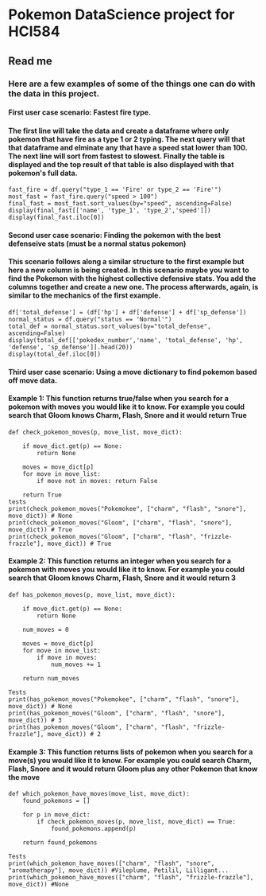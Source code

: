 # Pokemon DataScience project for HCI584

## Read me
### Here are a few examples of some of the things one can do with the data in this project. 

#### First user case scenario: Fastest fire type. 
#### The first line will take the data and create a dataframe where only pokemon that have fire as a type 1 or 2 typing. The next query will that that dataframe and elminate any that have a speed stat lower than 100. The next line will sort from fastest to slowest. Finally the table is displayed and the top result of that table is also displayed with that pokemon's full data.
    fast_fire = df.query("type_1 == 'Fire' or type_2 == 'Fire'")
    most_fast = fast_fire.query("speed > 100")
    final_fast = most_fast.sort_values(by="speed", ascending=False)
    display(final_fast[['name', 'type_1', 'type_2','speed']])
    display(final_fast.iloc[0])

#### Second user case scenario: Finding the pokemon with the best defenseive stats (must be a normal status pokemon)
#### This scenario follows along a similar structure to the first example but here a new column is being created. In this scenario maybe you want to find the Pokemon with the highest collective defensive stats. You add the columns together and create a new one. The process afterwards, again, is similar to the mechanics of the first example.
    df['total_defense'] = (df['hp'] + df['defense'] + df['sp_defense'])
    normal_status = df.query("status == 'Normal'")
    total_def = normal_status.sort_values(by="total_defense", ascending=False)
    display(total_def[['pokedex_number','name', 'total_defense', 'hp', 'defense', 'sp_defense']].head(20))
    display(total_def.iloc[0])

#### Third user case scenario: Using a move dictionary to find pokemon based off move data.
#### Example 1: This function returns true/false when you search for a pokemon with moves you would like it to know. For example you could search that Gloom knows Charm, Flash, Snore and it would return True

    def check_pokemon_moves(p, move_list, move_dict):

        if move_dict.get(p) == None:
            return None

        moves = move_dict[p]
        for move in move_list:
            if move not in moves: return False

        return True
    tests
    print(check_pokemon_moves("Pokemokee", ["charm", "flash", "snore"], move_dict)) # None
    print(check_pokemon_moves("Gloom", ["charm", "flash", "snore"], move_dict)) # True
    print(check_pokemon_moves("Gloom", ["charm", "flash", "frizzle-frazzle"], move_dict)) # True

#### Example 2: This function returns an integer when you search for a pokemon with moves you would like it to know. For example you could search that Gloom knows Charm, Flash, Snore and it would return 3
    def has_pokemon_moves(p, move_list, move_dict):

        if move_dict.get(p) == None:
            return None
        
        num_moves = 0

        moves = move_dict[p]
        for move in move_list:
            if move in moves: 
                num_moves += 1

        return num_moves

    Tests
    print(has_pokemon_moves("Pokemokee", ["charm", "flash", "snore"], move_dict)) # None
    print(has_pokemon_moves("Gloom", ["charm", "flash", "snore"], move_dict)) # 3
    print(has_pokemon_moves("Gloom", ["charm", "flash", "frizzle-frazzle"], move_dict)) # 2

#### Example 3: This function returns lists of pokemon when you search for a move(s) you would like it to know. For example you could search Charm, Flash, Snore and it would return Gloom plus any other Pokemon that know the move
    def which_pokemon_have_moves(move_list, move_dict):
        found_pokemons = []
        
        for p in move_dict:
            if check_pokemon_moves(p, move_list, move_dict) == True:
                found_pokemons.append(p)
    
        return found_pokemons

    Tests
    print(which_pokemon_have_moves(["charm", "flash", "snore", "aromatherapy"], move_dict)) #Vileplume, Petilil, Lilligant...
    print(which_pokemon_have_moves(["charm", "flash", "frizzle-frazzle"], move_dict)) #None